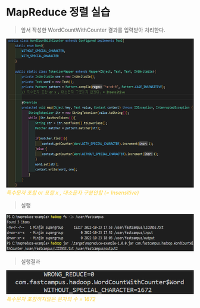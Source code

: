 # MapReduce 정렬 실습
> 앞서 작성한 WordCountWithCounter 결과를 입력받아 처리한다.

<img src="../img/java%20wordcountwithcounter%20.png" width = "600" height="400"></img>  
<span style="color:#ffd33d">*특수문자 포함 or 포함 x , 대소문자 구분안함 (= Insensitive)*</span>  

> 실행

<img src="../img/java%20wordcountwithcounter%20실행.png" width = "600" height="100"></img>  

> 실행결과

<img src="../img/java%20wordcountwithcounter%20실행%20결과.png"></img>    
<span style="color:#ffd33d">*특수문자 포함하지않은 문자의 수 = 1672*</span>  


